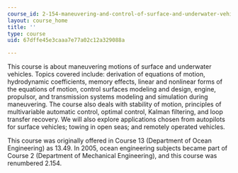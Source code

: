 ```yaml
---
course_id: 2-154-maneuvering-and-control-of-surface-and-underwater-vehicles-13-49-fall-2004
layout: course_home
title: ''
type: course
uid: 67dffe45e3caaa7e77a02c12a329088a

---
```

This course is about maneuvering motions of surface and underwater vehicles. Topics covered include: derivation of equations of motion, hydrodynamic coefficients, memory effects, linear and nonlinear forms of the equations of motion, control surfaces modeling and design, engine, propulsor, and transmission systems modeling and simulation during maneuvering. The course also deals with stability of motion, principles of multivariable automatic control, optimal control, Kalman filtering, and loop transfer recovery. We will also explore applications chosen from autopilots for surface vehicles; towing in open seas; and remotely operated vehicles.

This course was originally offered in Course 13 (Department of Ocean Engineering) as 13.49. In 2005, ocean engineering subjects became part of Course 2 (Department of Mechanical Engineering), and this course was renumbered 2.154.
